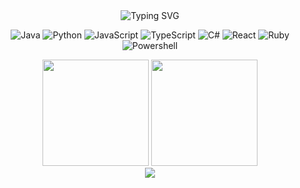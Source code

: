 <div align="center">

<img src="https://readme-typing-svg.demolab.com?font=Fira+Code&weight=600&size=24&duration=3000&pause=1000&color=CBA6F7&center=true&vCenter=true&width=435&lines=Full+Stack+Developer;Backend+Engineer;Tier+List+Manager" alt="Typing SVG" />


![Java](https://img.shields.io/badge/Java-ED8B00?style=for-the-badge&logo=openjdk&logoColor=white&color=1E1E2E&labelColor=F38BA8)
![Python](https://img.shields.io/badge/Python-35495E?style=for-the-badge&logo=python&logoColor=4FC08D&color=1E1E2E&labelColor=A6E3A1)
![JavaScript](https://img.shields.io/badge/JavaScript-F7DF1E?style=for-the-badge&logo=javascript&logoColor=black&color=1E1E2E&labelColor=F9E2AF)
![TypeScript](https://img.shields.io/badge/TypeScript-3178C6?style=for-the-badge&logo=typescript&logoColor=white&color=1E1E2E&labelColor=89DCEB)
![C#](https://img.shields.io/badge/C%23-239120?style=for-the-badge&logo=c-sharp&logoColor=white&color=1E1E2E&labelColor=8AADF4)
![React](https://img.shields.io/badge/React-61DAFB?style=for-the-badge&logo=react&logoColor=black&color=1E1E2E&labelColor=94E2D5)
![Ruby](https://img.shields.io/badge/Ruby-CC342D?style=for-the-badge&logo=ruby&logoColor=white&color=1E1E2E&labelColor=F38BA8)
![Powershell](https://img.shields.io/badge/Powershell-5391FE?style=for-the-badge&logo=powershell&logoColor=white&color=1E1E2E&labelColor=89B4FA)


</div>

<div align="center">
  
  <img height="170" src="https://github-readme-stats.vercel.app/api/top-langs?username=redstonelayer&theme=catppuccin_mocha&show_icons=true&hide_border=true&layout=compact" />
  <img height="170" src="https://github-readme-stats.vercel.app/api?username=redstonelayer&theme=catppuccin_mocha&show_icons=true&hide_border=true&include_orgs=true" />
</div>

<div align="center">
  <img src="https://github-readme-streak-stats.herokuapp.com/?user=redstonelayer&theme=catppuccin-mocha&hide_border=true" />
</div>

</div>

<div align="center">
